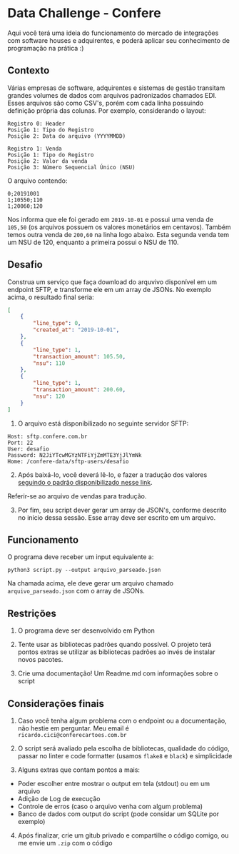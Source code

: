# Data Challenge - Confere

Aqui você terá uma ideia do funcionamento do mercado de integrações com software houses e adquirentes, e poderá aplicar seu conhecimento de programação na prática :)

## Contexto

Várias empresas de software, adquirentes e sistemas de gestão transitam grandes volumes de dados com arquivos padronizados chamados EDI. Esses arquivos são como CSV's, porém com cada linha possuindo definição própria das colunas. Por exemplo, considerando o layout:

```
Registro 0: Header
Posição 1: Tipo do Registro
Posição 2: Data do arquivo (YYYYMMDD)

Registro 1: Venda
Posição 1: Tipo do Registro
Posição 2: Valor da venda
Posição 3: Número Sequencial Único (NSU)
```

O arquivo contendo:
```
0;20191001
1;10550;110
1;20060;120
```

Nos informa que ele foi gerado em `2019-10-01` e possui uma venda de `105,50` (os arquivos possuem os valores monetários em centavos). Também temos outra venda de `200,60` na linha logo abaixo. Esta segunda venda tem um NSU de 120, enquanto a primeira possui o NSU de 110.

## Desafio

Construa um serviço que faça download do arquvivo disponível em um endpoint SFTP, e transforme ele em um array de JSONs. No exemplo acima, o resultado final seria:

```json
[
	{
		"line_type": 0,
		"created_at": "2019-10-01",
	},
	{
		"line_type": 1,
		"transaction_amount": 105.50,
		"nsu": 110
	},
	{
		"line_type": 1,
		"transaction_amount": 200.60,
		"nsu": 120
	}
]
```

1. O arquivo está disponibilizado no seguinte servidor SFTP:
```
Host: sftp.confere.com.br
Port: 22
User: desafio
Password: N2JiYTcwMGYzNTFiYjZmMTE3YjJlYmNk
Home: /confere-data/sftp-users/desafio
```

2. Após baixá-lo, você deverá lê-lo, e fazer a tradução dos valores [seguindo o padrão disponibilizado nesse link](https://docs.google.com/document/d/1wIeA-loc3OVUJTb5O633A1LIOrJZeKHgSb1zUOVuqcc/edit?usp=sharing).

Referir-se ao arquivo de vendas para tradução.

3. Por fim, seu script dever gerar um array de JSON's, conforme descrito no início dessa sessão. Esse array deve ser escrito em um arquivo.

## Funcionamento

O programa deve receber um input equivalente a:

```
python3 script.py --output arquivo_parseado.json
```

Na chamada acima, ele deve gerar um arquivo chamado `arquivo_parseado.json` com o array de JSONs.

## Restrições
1. O programa deve ser desenvolvido em Python

2. Tente usar as bibliotecas padrões quando possível. O projeto terá pontos extras se utilizar as bibliotecas padrões ao invés de instalar novos pacotes.

3. Crie uma documentação! Um Readme.md com informações sobre o script

## Considerações finais
1. Caso você tenha algum problema com o endpoint ou a documentação, não hestie em perguntar. Meu email é `ricardo.cici@conferecartoes.com.br`

2. O script será avaliado pela escolha de bibliotecas, qualidade do código, passar no linter e code formatter (usamos `flake8` e `black`) e simplicidade

3. Alguns extras que contam pontos a mais:
- Poder escolher entre mostrar o output em tela (stdout) ou em um arquivo
- Adição de Log de execução
- Controle de erros (caso o arquivo venha com algum problema)
- Banco de dados com output do script (pode considar um SQLite por exemplo)

4. Após finalizar, crie um gitub privado e compartilhe o código comigo, ou me envie um `.zip` com o código
